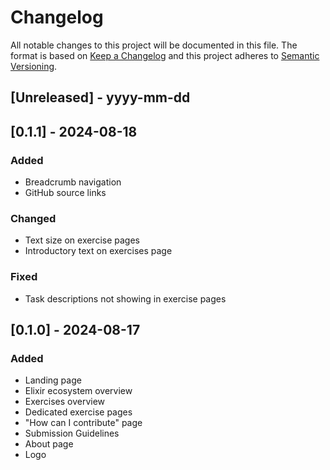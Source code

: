 # Changelog
All notable changes to this project will be documented in this file. The format is based on [Keep a Changelog](http://keepachangelog.com/)
and this project adheres to [Semantic Versioning](http://semver.org/).
 
## [Unreleased] - yyyy-mm-dd

## [0.1.1] - 2024-08-18
  
### Added
- Breadcrumb navigation
- GitHub source links

### Changed
- Text size on exercise pages
- Introductory text on exercises page

### Fixed
- Task descriptions not showing in exercise pages
 
## [0.1.0] - 2024-08-17
 
### Added
- Landing page
- Elixir ecosystem overview
- Exercises overview
- Dedicated exercise pages
- "How can I contribute" page
- Submission Guidelines
- About page
- Logo
